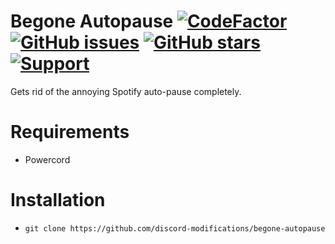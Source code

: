 # Begone Autopause [![CodeFactor](https://www.codefactor.io/repository/github/discord-modifications/begone-autopause/badge)](https://www.codefactor.io/repository/github/discord-modifications/begone-autopause) [![GitHub issues](https://img.shields.io/github/issues/slow/begone-autopause?style=flat)](https://github.com/discord-modifications/begone-autopause/issues) [![GitHub stars](https://img.shields.io/github/stars/slow/begone-autopause?style=flat)](https://github.com/discord-modifications/begone-autopause/stargazers) [![Support](https://img.shields.io/discord/887015827134632057)](https://discord.gg/HQ5N7Rcajc)

Gets rid of the annoying Spotify auto-pause completely.

# Requirements

-  Powercord

# Installation

-  `git clone https://github.com/discord-modifications/begone-autopause`
